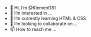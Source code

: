 - 👋 Hi, I’m @Klement181
- 👀 I’m interested in ...
- 🌱 I’m currently learning HTML & CSS 
- 💞️ I’m looking to collaborate on ...
- 📫 How to reach me ...

<!---
Klement181/Klement181 is a ✨ special ✨ repository because its `README.md` (this file) appears on your GitHub profile.
You can click the Preview link to take a look at your changes.
--->
